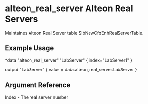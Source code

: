 # alteon_real_server Alteon Real Servers

Maintaines Alteon Real Server table SlbNewCfgEnhRealServerTable.  

## Example Usage

*data "alteon_real_server" "LabServer" {
  index="LabServer1"
}

output "LabServer" {
  value = data.alteon_real_server.LabServer
}

## Argument Reference

Index - The real server number

